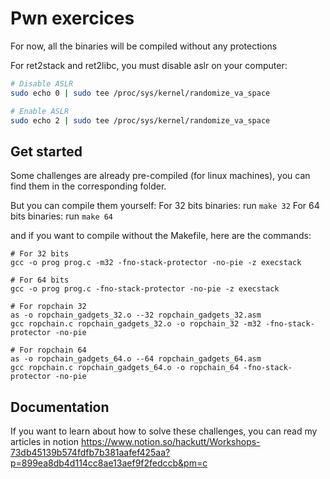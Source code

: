 # Pwn exercices

For now, all the binaries will be compiled without any protections

For ret2stack and ret2libc, you must disable aslr on your computer:
```bash
# Disable ASLR
sudo echo 0 | sudo tee /proc/sys/kernel/randomize_va_space

# Enable ASLR
sudo echo 2 | sudo tee /proc/sys/kernel/randomize_va_space
```

## Get started
Some challenges are already pre-compiled (for linux machines), you can find them in the corresponding folder.

But you can compile them yourself:
For 32 bits binaries: run `make 32`
For 64 bits binaries: run `make 64`

and if you want to compile without the Makefile, here are the commands:
```
# For 32 bits
gcc -o prog prog.c -m32 -fno-stack-protector -no-pie -z execstack

# For 64 bits
gcc -o prog prog.c -fno-stack-protector -no-pie -z execstack

# For ropchain 32
as -o ropchain_gadgets_32.o --32 ropchain_gadgets_32.asm
gcc ropchain.c ropchain_gadgets_32.o -o ropchain_32 -m32 -fno-stack-protector -no-pie

# For ropchain 64
as -o ropchain_gadgets_64.o --64 ropchain_gadgets_64.asm
gcc ropchain.c ropchain_gadgets_64.o -o ropchain_64 -fno-stack-protector -no-pie
```

## Documentation
If you want to learn about how to solve these challenges, you can read my articles in notion
https://www.notion.so/hackutt/Workshops-73db45139b574fdfb7b381aafef425aa?p=899ea8db4d114cc8ae13aef9f2fedccb&pm=c
